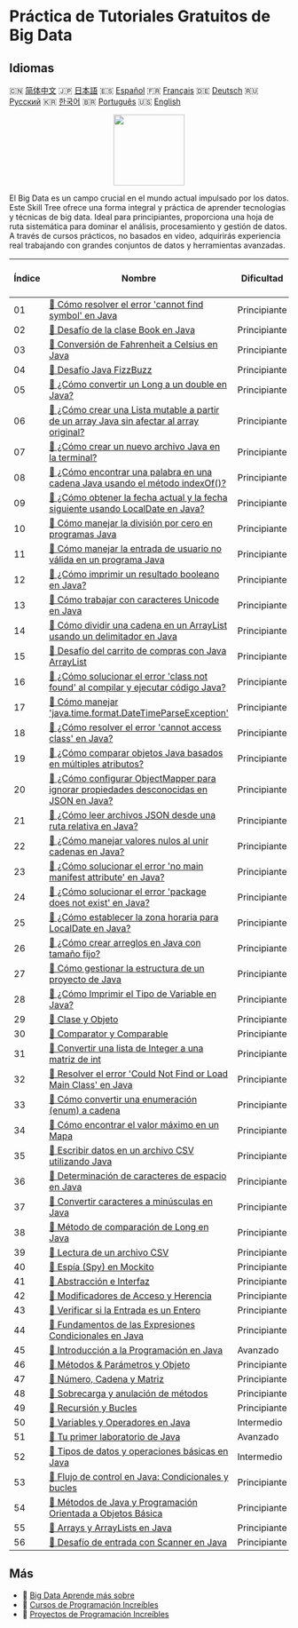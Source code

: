 # Práctica de Tutoriales Gratuitos de Big Data

## Idiomas

🇨🇳 [简体中文](README_zh.md) 🇯🇵 [日本語](README_ja.md) 🇪🇸 [Español](README_es.md) 🇫🇷 [Français](README_fr.md) 🇩🇪 [Deutsch](README_de.md) 🇷🇺 [Русский](README_ru.md) 🇰🇷 [한국어](README_ko.md) 🇧🇷 [Português](README_pt.md) 🇺🇸 [English](README.md) 

<div align="center">
<img width="128px" src="https://file.labex.io/path/4y59cs2oEeJr.png">
</div>

El Big Data es un campo crucial en el mundo actual impulsado por los datos. Este Skill Tree ofrece una forma integral y práctica de aprender tecnologías y técnicas de big data. Ideal para principiantes, proporciona una hoja de ruta sistemática para dominar el análisis, procesamiento y gestión de datos. A través de cursos prácticos, no basados en video, adquirirás experiencia real trabajando con grandes conjuntos de datos y herramientas avanzadas.

|   Índice | Nombre                                                                                                                                                                                                                     | Dificultad   | Enlace del Tutorial                                                                                                                      |
|----------|----------------------------------------------------------------------------------------------------------------------------------------------------------------------------------------------------------------------------|--------------|------------------------------------------------------------------------------------------------------------------------------------------|
|       01 | [📖 Cómo resolver el error 'cannot find symbol' en Java](https://labex.io/es/tutorials/java-how-to-resolve-cannot-find-symbol-error-in-java-415709)                                                                        | Principiante | [🔗 View](https://labex.io/es/tutorials/java-how-to-resolve-cannot-find-symbol-error-in-java-415709)                                     |
|       02 | [📖 Desafío de la clase Book en Java](https://labex.io/es/tutorials/java-java-book-class-challenge-413850)                                                                                                                 | Principiante | [🔗 View](https://labex.io/es/tutorials/java-java-book-class-challenge-413850)                                                           |
|       03 | [📖 Conversión de Fahrenheit a Celsius en Java](https://labex.io/es/tutorials/java-java-fahrenheit-to-celsius-conversion-413851)                                                                                           | Principiante | [🔗 View](https://labex.io/es/tutorials/java-java-fahrenheit-to-celsius-conversion-413851)                                               |
|       04 | [📖 Desafío Java FizzBuzz](https://labex.io/es/tutorials/java-java-fizzbuzz-challenge-413852)                                                                                                                              | Principiante | [🔗 View](https://labex.io/es/tutorials/java-java-fizzbuzz-challenge-413852)                                                             |
|       05 | [📖 ¿Cómo convertir un Long a un double en Java?](https://labex.io/es/tutorials/java-how-to-convert-a-long-to-a-double-in-java-413969)                                                                                     | Principiante | [🔗 View](https://labex.io/es/tutorials/java-how-to-convert-a-long-to-a-double-in-java-413969)                                           |
|       06 | [📖 ¿Cómo crear una Lista mutable a partir de un array Java sin afectar al array original?](https://labex.io/es/tutorials/java-how-to-create-a-mutable-list-from-a-java-array-without-affecting-the-original-array-413983) | Principiante | [🔗 View](https://labex.io/es/tutorials/java-how-to-create-a-mutable-list-from-a-java-array-without-affecting-the-original-array-413983) |
|       07 | [📖 ¿Cómo crear un nuevo archivo Java en la terminal?](https://labex.io/es/tutorials/java-how-to-create-a-new-java-file-in-the-terminal-413984)                                                                            | Principiante | [🔗 View](https://labex.io/es/tutorials/java-how-to-create-a-new-java-file-in-the-terminal-413984)                                       |
|       08 | [📖 ¿Cómo encontrar una palabra en una cadena Java usando el método indexOf()?](https://labex.io/es/tutorials/java-how-to-find-a-word-in-a-java-string-using-the-indexof-method-414025)                                    | Principiante | [🔗 View](https://labex.io/es/tutorials/java-how-to-find-a-word-in-a-java-string-using-the-indexof-method-414025)                        |
|       09 | [📖 ¿Cómo obtener la fecha actual y la fecha siguiente usando LocalDate en Java?](https://labex.io/es/tutorials/java-how-to-get-the-current-date-and-next-date-using-localdate-in-java-414036)                             | Principiante | [🔗 View](https://labex.io/es/tutorials/java-how-to-get-the-current-date-and-next-date-using-localdate-in-java-414036)                   |
|       10 | [📖 Cómo manejar la división por cero en programas Java](https://labex.io/es/tutorials/java-how-to-handle-division-by-zero-in-java-programs-414047)                                                                        | Principiante | [🔗 View](https://labex.io/es/tutorials/java-how-to-handle-division-by-zero-in-java-programs-414047)                                     |
|       11 | [📖 Cómo manejar la entrada de usuario no válida en un programa Java](https://labex.io/es/tutorials/java-how-to-handle-invalid-user-input-in-a-java-program-414054)                                                        | Principiante | [🔗 View](https://labex.io/es/tutorials/java-how-to-handle-invalid-user-input-in-a-java-program-414054)                                  |
|       12 | [📖 ¿Cómo imprimir un resultado booleano en Java?](https://labex.io/es/tutorials/java-how-to-print-a-java-boolean-result-414108)                                                                                           | Principiante | [🔗 View](https://labex.io/es/tutorials/java-how-to-print-a-java-boolean-result-414108)                                                  |
|       13 | [📖 Cómo trabajar con caracteres Unicode en Java](https://labex.io/es/tutorials/java-how-to-work-with-unicode-characters-in-java-414959)                                                                                   | Principiante | [🔗 View](https://labex.io/es/tutorials/java-how-to-work-with-unicode-characters-in-java-414959)                                         |
|       14 | [📖 Cómo dividir una cadena en un ArrayList usando un delimitador en Java](https://labex.io/es/tutorials/java-how-to-split-a-string-into-an-arraylist-using-a-delimiter-in-java-415655)                                    | Principiante | [🔗 View](https://labex.io/es/tutorials/java-how-to-split-a-string-into-an-arraylist-using-a-delimiter-in-java-415655)                   |
|       15 | [📖 Desafío del carrito de compras con Java ArrayList](https://labex.io/es/tutorials/java-java-arraylist-shopping-cart-challenge-413849)                                                                                   | Principiante | [🔗 View](https://labex.io/es/tutorials/java-java-arraylist-shopping-cart-challenge-413849)                                              |
|       16 | [📖 ¿Cómo solucionar el error 'class not found' al compilar y ejecutar código Java?](https://labex.io/es/tutorials/java-how-to-fix-class-not-found-error-when-compiling-and-running-java-code-417317)                      | Principiante | [🔗 View](https://labex.io/es/tutorials/java-how-to-fix-class-not-found-error-when-compiling-and-running-java-code-417317)               |
|       17 | [📖 Cómo manejar 'java.time.format.DateTimeParseException'](https://labex.io/es/tutorials/java-how-to-handle-java-time-format-datetimeparseexception-417320)                                                               | Principiante | [🔗 View](https://labex.io/es/tutorials/java-how-to-handle-java-time-format-datetimeparseexception-417320)                               |
|       18 | [📖 ¿Cómo resolver el error 'cannot access class' en Java?](https://labex.io/es/tutorials/java-how-to-resolve-cannot-access-class-error-417323)                                                                            | Principiante | [🔗 View](https://labex.io/es/tutorials/java-how-to-resolve-cannot-access-class-error-417323)                                            |
|       19 | [📖 ¿Cómo comparar objetos Java basados en múltiples atributos?](https://labex.io/es/tutorials/java-how-to-compare-java-objects-based-on-multiple-attributes-417392)                                                       | Principiante | [🔗 View](https://labex.io/es/tutorials/java-how-to-compare-java-objects-based-on-multiple-attributes-417392)                            |
|       20 | [📖 ¿Cómo configurar ObjectMapper para ignorar propiedades desconocidas en JSON en Java?](https://labex.io/es/tutorials/java-how-to-configure-objectmapper-to-ignore-unknown-properties-in-json-in-java-417583)            | Principiante | [🔗 View](https://labex.io/es/tutorials/java-how-to-configure-objectmapper-to-ignore-unknown-properties-in-json-in-java-417583)          |
|       21 | [📖 ¿Cómo leer archivos JSON desde una ruta relativa en Java?](https://labex.io/es/tutorials/java-how-to-read-json-file-from-relative-path-in-java-417587)                                                                 | Principiante | [🔗 View](https://labex.io/es/tutorials/java-how-to-read-json-file-from-relative-path-in-java-417587)                                    |
|       22 | [📖 ¿Cómo manejar valores nulos al unir cadenas en Java?](https://labex.io/es/tutorials/java-how-to-handle-null-values-when-joining-java-strings-417590)                                                                   | Principiante | [🔗 View](https://labex.io/es/tutorials/java-how-to-handle-null-values-when-joining-java-strings-417590)                                 |
|       23 | [📖 ¿Cómo solucionar el error 'no main manifest attribute' en Java?](https://labex.io/es/tutorials/java-how-to-fix-no-main-manifest-attribute-error-in-java-417707)                                                        | Principiante | [🔗 View](https://labex.io/es/tutorials/java-how-to-fix-no-main-manifest-attribute-error-in-java-417707)                                 |
|       24 | [📖 ¿Cómo solucionar el error 'package does not exist' en Java?](https://labex.io/es/tutorials/java-how-to-fix-package-does-not-exist-error-in-java-417708)                                                                | Principiante | [🔗 View](https://labex.io/es/tutorials/java-how-to-fix-package-does-not-exist-error-in-java-417708)                                     |
|       25 | [📖 ¿Cómo establecer la zona horaria para LocalDate en Java?](https://labex.io/es/tutorials/java-how-to-set-time-zone-for-localdate-in-java-417752)                                                                        | Principiante | [🔗 View](https://labex.io/es/tutorials/java-how-to-set-time-zone-for-localdate-in-java-417752)                                          |
|       26 | [📖 ¿Cómo crear arreglos en Java con tamaño fijo?](https://labex.io/es/tutorials/java-how-to-create-java-arrays-with-fixed-size-418028)                                                                                    | Principiante | [🔗 View](https://labex.io/es/tutorials/java-how-to-create-java-arrays-with-fixed-size-418028)                                           |
|       27 | [📖 Cómo gestionar la estructura de un proyecto de Java](https://labex.io/es/tutorials/java-how-to-manage-java-project-structure-419476)                                                                                   | Principiante | [🔗 View](https://labex.io/es/tutorials/java-how-to-manage-java-project-structure-419476)                                                |
|       28 | [📖 ¿Cómo Imprimir el Tipo de Variable en Java?](https://labex.io/es/tutorials/java-how-to-print-variable-type-in-java-421459)                                                                                             | Principiante | [🔗 View](https://labex.io/es/tutorials/java-how-to-print-variable-type-in-java-421459)                                                  |
|       29 | [📖 Clase y Objeto](https://labex.io/es/tutorials/java-class-and-object-178544)                                                                                                                                            | Principiante | [🔗 View](https://labex.io/es/tutorials/java-class-and-object-178544)                                                                    |
|       30 | [📖 Comparator y Comparable](https://labex.io/es/tutorials/java-comparator-and-comparable-117394)                                                                                                                          | Principiante | [🔗 View](https://labex.io/es/tutorials/java-comparator-and-comparable-117394)                                                           |
|       31 | [📖 Convertir una lista de Integer a una matriz de int](https://labex.io/es/tutorials/java-convert-integer-list-to-int-array-117397)                                                                                       | Principiante | [🔗 View](https://labex.io/es/tutorials/java-convert-integer-list-to-int-array-117397)                                                   |
|       32 | [📖 Resolver el error 'Could Not Find or Load Main Class' en Java](https://labex.io/es/tutorials/java-resolving-could-not-find-or-load-main-class-error-in-java-117401)                                                    | Principiante | [🔗 View](https://labex.io/es/tutorials/java-resolving-could-not-find-or-load-main-class-error-in-java-117401)                           |
|       33 | [📖 Cómo convertir una enumeración (enum) a cadena](https://labex.io/es/tutorials/java-how-to-convert-enum-to-string-117421)                                                                                               | Principiante | [🔗 View](https://labex.io/es/tutorials/java-how-to-convert-enum-to-string-117421)                                                       |
|       34 | [📖 Cómo encontrar el valor máximo en un Mapa](https://labex.io/es/tutorials/java-how-to-find-maximum-value-map-117436)                                                                                                    | Principiante | [🔗 View](https://labex.io/es/tutorials/java-how-to-find-maximum-value-map-117436)                                                       |
|       35 | [📖 Escribir datos en un archivo CSV utilizando Java](https://labex.io/es/tutorials/java-writing-data-into-csv-file-using-java-117458)                                                                                     | Principiante | [🔗 View](https://labex.io/es/tutorials/java-writing-data-into-csv-file-using-java-117458)                                               |
|       36 | [📖 Determinación de caracteres de espacio en Java](https://labex.io/es/tutorials/java-determining-space-characters-in-java-117547)                                                                                        | Principiante | [🔗 View](https://labex.io/es/tutorials/java-determining-space-characters-in-java-117547)                                                |
|       37 | [📖 Convertir caracteres a minúsculas en Java](https://labex.io/es/tutorials/java-convert-character-to-lowercase-in-java-117580)                                                                                           | Principiante | [🔗 View](https://labex.io/es/tutorials/java-convert-character-to-lowercase-in-java-117580)                                              |
|       38 | [📖 Método de comparación de Long en Java](https://labex.io/es/tutorials/java-java-long-compare-method-117868)                                                                                                             | Principiante | [🔗 View](https://labex.io/es/tutorials/java-java-long-compare-method-117868)                                                            |
|       39 | [📖 Lectura de un archivo CSV](https://labex.io/es/tutorials/java-reading-a-csv-file-117982)                                                                                                                               | Principiante | [🔗 View](https://labex.io/es/tutorials/java-reading-a-csv-file-117982)                                                                  |
|       40 | [📖 Espía (Spy) en Mockito](https://labex.io/es/tutorials/java-spy-in-mockito-117989)                                                                                                                                      | Principiante | [🔗 View](https://labex.io/es/tutorials/java-spy-in-mockito-117989)                                                                      |
|       41 | [📖 Abstracción e Interfaz](https://labex.io/es/tutorials/java-abstraction-and-interface-178542)                                                                                                                           | Principiante | [🔗 View](https://labex.io/es/tutorials/java-abstraction-and-interface-178542)                                                           |
|       42 | [📖 Modificadores de Acceso y Herencia](https://labex.io/es/tutorials/java-access-modifiers-and-inheritance-178543)                                                                                                        | Principiante | [🔗 View](https://labex.io/es/tutorials/java-access-modifiers-and-inheritance-178543)                                                    |
|       43 | [📖 Verificar si la Entrada es un Entero](https://labex.io/es/tutorials/java-check-if-input-is-integer-117391)                                                                                                             | Principiante | [🔗 View](https://labex.io/es/tutorials/java-check-if-input-is-integer-117391)                                                           |
|       44 | [📖 Fundamentos de las Expresiones Condicionales en Java](https://labex.io/es/tutorials/java-java-conditional-expressions-fundamentals-178545)                                                                             | Principiante | [🔗 View](https://labex.io/es/tutorials/java-java-conditional-expressions-fundamentals-178545)                                           |
|       45 | [📖 Introducción a la Programación en Java](https://labex.io/es/tutorials/java-introduction-to-java-programming-178546)                                                                                                    | Avanzado     | [🔗 View](https://labex.io/es/tutorials/java-introduction-to-java-programming-178546)                                                    |
|       46 | [📖 Métodos & Parámetros y Objeto](https://labex.io/es/tutorials/java-methods-parameters-and-object-178547)                                                                                                                | Principiante | [🔗 View](https://labex.io/es/tutorials/java-methods-parameters-and-object-178547)                                                       |
|       47 | [📖 Número, Cadena y Matriz](https://labex.io/es/tutorials/java-number-string-and-array-178548)                                                                                                                            | Principiante | [🔗 View](https://labex.io/es/tutorials/java-number-string-and-array-178548)                                                             |
|       48 | [📖 Sobrecarga y anulación de métodos](https://labex.io/es/tutorials/java-overloading-and-overriding-178549)                                                                                                               | Principiante | [🔗 View](https://labex.io/es/tutorials/java-overloading-and-overriding-178549)                                                          |
|       49 | [📖 Recursión y Bucles](https://labex.io/es/tutorials/java-recursion-and-loops-178552)                                                                                                                                     | Principiante | [🔗 View](https://labex.io/es/tutorials/java-recursion-and-loops-178552)                                                                 |
|       50 | [📖 Variables y Operadores en Java](https://labex.io/es/tutorials/java-variables-and-operators-in-java-178553)                                                                                                             | Intermedio   | [🔗 View](https://labex.io/es/tutorials/java-variables-and-operators-in-java-178553)                                                     |
|       51 | [📖 Tu primer laboratorio de Java](https://labex.io/es/tutorials/java-your-first-java-lab-411751)                                                                                                                          | Avanzado     | [🔗 View](https://labex.io/es/tutorials/java-your-first-java-lab-411751)                                                                 |
|       52 | [📖 Tipos de datos y operaciones básicas en Java](https://labex.io/es/tutorials/java-java-data-types-and-basic-operations-413744)                                                                                          | Intermedio   | [🔗 View](https://labex.io/es/tutorials/java-java-data-types-and-basic-operations-413744)                                                |
|       53 | [📖 Flujo de control en Java: Condicionales y bucles](https://labex.io/es/tutorials/java-java-control-flow-conditionals-and-loops-413751)                                                                                  | Principiante | [🔗 View](https://labex.io/es/tutorials/java-java-control-flow-conditionals-and-loops-413751)                                            |
|       54 | [📖 Métodos de Java y Programación Orientada a Objetos Básica](https://labex.io/es/tutorials/java-java-methods-and-basic-object-oriented-programming-413809)                                                               | Principiante | [🔗 View](https://labex.io/es/tutorials/java-java-methods-and-basic-object-oriented-programming-413809)                                  |
|       55 | [📖 Arrays y ArrayLists en Java](https://labex.io/es/tutorials/java-java-arrays-and-arraylists-413820)                                                                                                                     | Principiante | [🔗 View](https://labex.io/es/tutorials/java-java-arrays-and-arraylists-413820)                                                          |
|       56 | [📖 Desafío de entrada con Scanner en Java](https://labex.io/es/tutorials/java-java-scanner-input-challenge-413835)                                                                                                        | Principiante | [🔗 View](https://labex.io/es/tutorials/java-java-scanner-input-challenge-413835)                                                        |

## Más

- 🔗 [Big Data Aprende más sobre](https://labex.io/es/skilltrees/bigdata)
- 🔗 [Cursos de Programación Increíbles](https://github.com/labex-labs/awesome-programming-courses)
- 🔗 [Proyectos de Programación Increíbles](https://github.com/labex-labs/awesome-programming-projects)


